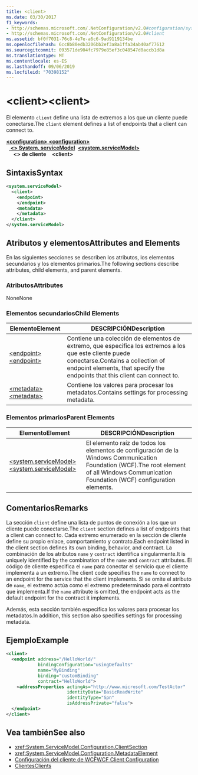 ```yaml
---
title: <client>
ms.date: 03/30/2017
f1_keywords:
- http://schemas.microsoft.com/.NetConfiguration/v2.0#configuration/system.ServiceModel/client
- http://schemas.microsoft.com/.NetConfiguration/v2.0#client
ms.assetid: bf0f7031-76c8-4e7e-a6c6-9ad9119134be
ms.openlocfilehash: 6cc8b80edb3206bb2ef3a8a1ffa34ab40af77612
ms.sourcegitcommit: 093571de904fc7979e85ef3c048547d0accb1d8a
ms.translationtype: MT
ms.contentlocale: es-ES
ms.lasthandoff: 09/06/2019
ms.locfileid: "70398152"
---
```

# <a name="client"></a><span data-ttu-id="fc0d8-101">\<client></span><span class="sxs-lookup"><span data-stu-id="fc0d8-101">\<client></span></span>
<span data-ttu-id="fc0d8-102">El elemento `client` define una lista de extremos a los que un cliente puede conectarse.</span><span class="sxs-lookup"><span data-stu-id="fc0d8-102">The `client` element defines a list of endpoints that a client can connect to.</span></span>  
  
<span data-ttu-id="fc0d8-103">[ **\<configuration>** ](../configuration-element.md)</span><span class="sxs-lookup"><span data-stu-id="fc0d8-103">[**\<configuration>**](../configuration-element.md)</span></span>\
<span data-ttu-id="fc0d8-104">&nbsp;&nbsp;[ **\<> System. serviceModel**](system-servicemodel.md)</span><span class="sxs-lookup"><span data-stu-id="fc0d8-104">&nbsp;&nbsp;[**\<system.serviceModel>**](system-servicemodel.md)</span></span>\
<span data-ttu-id="fc0d8-105">&nbsp;&nbsp;&nbsp;&nbsp; **\<> de cliente**</span><span class="sxs-lookup"><span data-stu-id="fc0d8-105">&nbsp;&nbsp;&nbsp;&nbsp;**\<client>**</span></span>  
  
## <a name="syntax"></a><span data-ttu-id="fc0d8-106">Sintaxis</span><span class="sxs-lookup"><span data-stu-id="fc0d8-106">Syntax</span></span>  
  
```xml  
<system.serviceModel>
  <client>
    <endpoint>
    </endpoint>
    <metadata>
    </metadata>
  </client>
</system.serviceModel>
```  
  
## <a name="attributes-and-elements"></a><span data-ttu-id="fc0d8-107">Atributos y elementos</span><span class="sxs-lookup"><span data-stu-id="fc0d8-107">Attributes and Elements</span></span>  
 <span data-ttu-id="fc0d8-108">En las siguientes secciones se describen los atributos, los elementos secundarios y los elementos primarios.</span><span class="sxs-lookup"><span data-stu-id="fc0d8-108">The following sections describe attributes, child elements, and parent elements.</span></span>  
  
### <a name="attributes"></a><span data-ttu-id="fc0d8-109">Atributos</span><span class="sxs-lookup"><span data-stu-id="fc0d8-109">Attributes</span></span>  
 <span data-ttu-id="fc0d8-110">None</span><span class="sxs-lookup"><span data-stu-id="fc0d8-110">None</span></span>  
  
### <a name="child-elements"></a><span data-ttu-id="fc0d8-111">Elementos secundarios</span><span class="sxs-lookup"><span data-stu-id="fc0d8-111">Child Elements</span></span>  
  
|<span data-ttu-id="fc0d8-112">Elemento</span><span class="sxs-lookup"><span data-stu-id="fc0d8-112">Element</span></span>|<span data-ttu-id="fc0d8-113">DESCRIPCIÓN</span><span class="sxs-lookup"><span data-stu-id="fc0d8-113">Description</span></span>|  
|-------------|-----------------|  
|[<span data-ttu-id="fc0d8-114">\<endpoint></span><span class="sxs-lookup"><span data-stu-id="fc0d8-114">\<endpoint></span></span>](endpoint-of-client.md)|<span data-ttu-id="fc0d8-115">Contiene una colección de elementos de extremo, que especifica los extremos a los que este cliente puede conectarse.</span><span class="sxs-lookup"><span data-stu-id="fc0d8-115">Contains a collection of endpoint elements, that specify the endpoints that this client can connect to.</span></span>|  
|[<span data-ttu-id="fc0d8-116">\<metadata></span><span class="sxs-lookup"><span data-stu-id="fc0d8-116">\<metadata></span></span>](metadata.md)|<span data-ttu-id="fc0d8-117">Contiene los valores para procesar los metadatos.</span><span class="sxs-lookup"><span data-stu-id="fc0d8-117">Contains settings for processing metadata.</span></span>|  
  
### <a name="parent-elements"></a><span data-ttu-id="fc0d8-118">Elementos primarios</span><span class="sxs-lookup"><span data-stu-id="fc0d8-118">Parent Elements</span></span>  
  
|<span data-ttu-id="fc0d8-119">Elemento</span><span class="sxs-lookup"><span data-stu-id="fc0d8-119">Element</span></span>|<span data-ttu-id="fc0d8-120">DESCRIPCIÓN</span><span class="sxs-lookup"><span data-stu-id="fc0d8-120">Description</span></span>|  
|-------------|-----------------|  
|[<span data-ttu-id="fc0d8-121">\<system.serviceModel></span><span class="sxs-lookup"><span data-stu-id="fc0d8-121">\<system.serviceModel></span></span>](system-servicemodel.md)|<span data-ttu-id="fc0d8-122">El elemento raíz de todos los elementos de configuración de la Windows Communication Foundation (WCF).</span><span class="sxs-lookup"><span data-stu-id="fc0d8-122">The root element of all Windows Communication Foundation (WCF) configuration elements.</span></span>|  
  
## <a name="remarks"></a><span data-ttu-id="fc0d8-123">Comentarios</span><span class="sxs-lookup"><span data-stu-id="fc0d8-123">Remarks</span></span>  
 <span data-ttu-id="fc0d8-124">La sección `client` define una lista de puntos de conexión a los que un cliente puede conectarse.</span><span class="sxs-lookup"><span data-stu-id="fc0d8-124">The `client` section defines a list of endpoints that a client can connect to.</span></span> <span data-ttu-id="fc0d8-125">Cada extremo enumerado en la sección de cliente define su propio enlace, comportamiento y contrato.</span><span class="sxs-lookup"><span data-stu-id="fc0d8-125">Each endpoint listed in the client section defines its own binding, behavior, and contract.</span></span> <span data-ttu-id="fc0d8-126">La combinación de los atributos `name` y `contract` identifica singularmente.</span><span class="sxs-lookup"><span data-stu-id="fc0d8-126">It is uniquely identified by the combination of the `name` and `contract` attributes.</span></span> <span data-ttu-id="fc0d8-127">El código de cliente especifica el `name` para conectar el servicio que el cliente implementa a un extremo.</span><span class="sxs-lookup"><span data-stu-id="fc0d8-127">The client code specifies the `name` to connect to an endpoint for the service that the client implements.</span></span> <span data-ttu-id="fc0d8-128">Si se omite el atributo de `name`, el extremo actúa como el extremo predeterminado para el contrato que implementa.</span><span class="sxs-lookup"><span data-stu-id="fc0d8-128">If the `name` attribute is omitted, the endpoint acts as the default endpoint for the contract it implements.</span></span>  
  
 <span data-ttu-id="fc0d8-129">Además, esta sección también especifica los valores para procesar los metadatos.</span><span class="sxs-lookup"><span data-stu-id="fc0d8-129">In addition, this section also specifies settings for processing metadata.</span></span>  
  
## <a name="example"></a><span data-ttu-id="fc0d8-130">Ejemplo</span><span class="sxs-lookup"><span data-stu-id="fc0d8-130">Example</span></span>  
  
```xml  
<client>
  <endpoint address="/HelloWorld/"
            bindingConfiguration="usingDefaults"
            name="MyBinding"
            binding="customBinding"
            contract="HelloWorld">
    <addressProperties actingAs="http://www.microsoft.com/TestActor"
                       identityData="BasicReadWrite"
                       identityType="Spn"
                       isAddressPrivate="false">
  </endpoint>
</client>
```  
  
## <a name="see-also"></a><span data-ttu-id="fc0d8-131">Vea también</span><span class="sxs-lookup"><span data-stu-id="fc0d8-131">See also</span></span>

- <xref:System.ServiceModel.Configuration.ClientSection>
- <xref:System.ServiceModel.Configuration.MetadataElement>
- [<span data-ttu-id="fc0d8-132">Configuración del cliente de WCF</span><span class="sxs-lookup"><span data-stu-id="fc0d8-132">WCF Client Configuration</span></span>](../../../wcf/feature-details/client-configuration.md)
- [<span data-ttu-id="fc0d8-133">Clientes</span><span class="sxs-lookup"><span data-stu-id="fc0d8-133">Clients</span></span>](../../../wcf/feature-details/clients.md)
